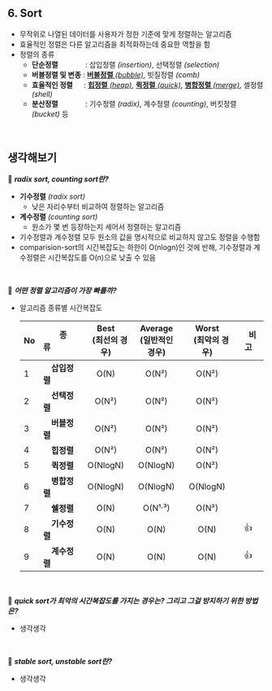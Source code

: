 ## 6. Sort
- 무작위로 나열된 데이터를 사용자가 정한 기준에 맞게 정렬하는 알고리즘
- 효율적인 정렬은 다른 알고리즘을 최적화하는데 중요한 역할을 함
- 정렬의 종류
    - __단순정렬__ 　 　　 : 삽입정렬 _(insertion)_, 선택정렬 _(selection)_
    - __버블정렬 및 변종__ : [__버블정렬__ _(bubble)_](./1_bubble_sort), 빗질정렬 _(comb)_
    - __효율적인 정렬__ 　 : [__힙정렬__ _(heap)_](./2_heap_sort), [__퀵정렬__ _(quick)_](./3_Quick_sort), [__병합정렬__ _(merge)_](./4_Merge_sort), 셸정렬 _(shell)_
    - __분산정렬__ 　 　　 : 기수정렬 _(radix)_, 계수정렬 _(counting)_, 버킷정렬 _(bucket)_ 등
<br>

## 생각해보기

:speech_balloon: ***radix sort, counting sort란?***
- __기수정렬__ _(radix sort)_
    - 낮은 자리수부터 비교하여 정렬하는 알고리즘
- __계수정렬__ _(counting sort)_
    - 원소가 몇 번 등장하는지 세어서 정렬하는 알고리즘
- 기수정렬과 계수정렬 모두 원소의 값을 명시적으로 비교하지 않고도 정렬을 수행함
- comparision-sort의 시간복잡도는 하한이 O(nlogn)인 것에 반해, 기수정렬과 계수정렬은 시간복잡도를 O(n)으로 낮출 수 있음
<br>

:speech_balloon: ***어떤 정렬 알고리즘이 가장 빠를까?***
- 알고리즘 종류별 시간복잡도

  |No|　　종　류　　|Best<br>　(최선의 경우)　|Average<br>(일반적인 경우)|Worst<br>　(최악의 경우)　|　비　고　|
  |---|:---|:---:|:---:|:---:|:---:|
  |1|　__삽입정렬__|O(N)|O(N²)|O(N²)|  |
  |2|　__선택정렬__|O(N²)|O(N²)|O(N²)|  |
  |3|　__버블정렬__|O(N²)|O(N²)|O(N²)|  |
  |4|　__힙정렬__　|O(N²)|O(N²)|O(N²)|  |
  |5|　__퀵정렬__　|O(NlogN)|O(NlogN)|O(N²)|  |
  |6|　__병합정렬__|O(NlogN)|O(NlogN)|O(NlogN)|  |
  |7|　__쉘정렬__　|O(N)|O(N¹·³)|O(N²)|  |
  |8|　__기수정렬__|O(N)|O(N)|O(N)| :+1: |
  |9|　__계수정렬__|O(N)|O(N)|O(N)| :+1: |
<br>

:speech_balloon: ***quick sort가 최악의 시간복잡도를 가지는 경우는? 그리고 그걸 방지하기 위한 방법은?***
- 생각생각
<br>

:speech_balloon: ***stable sort, unstable sort란?***
- 생각생각
